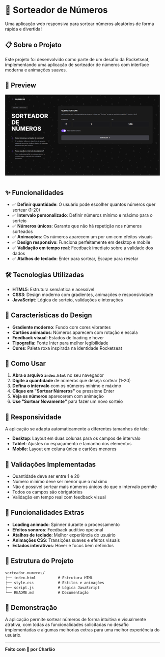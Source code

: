 # 🎲 Sorteador de Números

Uma aplicação web responsiva para sortear números aleatórios de forma rápida e divertida!

## 📋 Sobre o Projeto

Este projeto foi desenvolvido como parte de um desafio da Rocketseat, implementando uma aplicação de sorteador de números com interface moderna e animações suaves.

## 📸 Preview

![Interface do projeto](./img/preview.png)

#
## ✨ Funcionalidades

- ✅ **Definir quantidade**: O usuário pode escolher quantos números quer sortear (1-20)
- ✅ **Intervalo personalizado**: Definir números mínimo e máximo para o sorteio
- ✅ **Números únicos**: Garante que não há repetição nos números sorteados
- ✅ **Animações**: Os números aparecem um por um com efeitos visuais
- ✅ **Design responsivo**: Funciona perfeitamente em desktop e mobile
- ✅ **Validação em tempo real**: Feedback imediato sobre a validade dos dados
- ✅ **Atalhos de teclado**: Enter para sortear, Escape para resetar

## 🛠️ Tecnologias Utilizadas

- **HTML5**: Estrutura semântica e acessível
- **CSS3**: Design moderno com gradientes, animações e responsividade
- **JavaScript**: Lógica de sorteio, validações e interações

## 🎨 Características do Design

- **Gradiente moderno**: Fundo com cores vibrantes
- **Cartões animados**: Números aparecem com rotação e escala
- **Feedback visual**: Estados de loading e hover
- **Tipografia**: Fonte Inter para melhor legibilidade
- **Cores**: Paleta roxa inspirada na identidade Rocketseat

## 🚀 Como Usar

1. **Abra o arquivo `index.html`** no seu navegador
2. **Digite a quantidade** de números que deseja sortear (1-20)
3. **Defina o intervalo** com os números mínimo e máximo
4. **Clique em "Sortear Números"** ou pressione Enter
5. **Veja os números** aparecerem com animação
6. **Use "Sortear Novamente"** para fazer um novo sorteio

## 📱 Responsividade

A aplicação se adapta automaticamente a diferentes tamanhos de tela:

- **Desktop**: Layout em duas colunas para os campos de intervalo
- **Tablet**: Ajustes no espaçamento e tamanho dos elementos
- **Mobile**: Layout em coluna única e cartões menores

## 🔧 Validações Implementadas

- Quantidade deve ser entre 1 e 20
- Número mínimo deve ser menor que o máximo
- Não é possível sortear mais números únicos do que o intervalo permite
- Todos os campos são obrigatórios
- Validação em tempo real com feedback visual

## 🎯 Funcionalidades Extras

- **Loading animado**: Spinner durante o processamento
- **Efeitos sonoros**: Feedback auditivo opcional
- **Atalhos de teclado**: Melhor experiência do usuário
- **Animações CSS**: Transições suaves e efeitos visuais
- **Estados interativos**: Hover e focus bem definidos

## 📂 Estrutura do Projeto

```
sorteador-numeros/
├── index.html          # Estrutura HTML
├── style.css           # Estilos e animações
├── script.js           # Lógica JavaScript
└── README.md           # Documentação
```

## 🎉 Demonstração

A aplicação permite sortear números de forma intuitiva e visualmente atrativa, com todas as funcionalidades solicitadas no desafio implementadas e algumas melhorias extras para uma melhor experiência do usuário.

---

**Feito com 💜 por Charlão**

